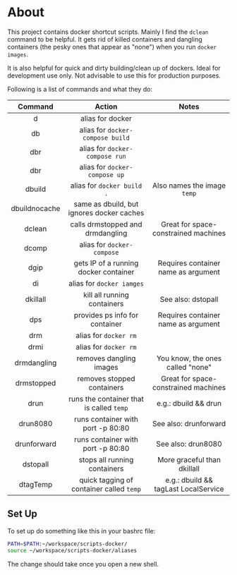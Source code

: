 # About

This project contains docker shortcut scripts. Mainly I find the `dclean` command to be helpful. It gets rid of killed containers and dangling containers (the pesky ones that appear as "none") when you run `docker images`.

It is also helpful for quick and dirty building/clean up of dockers. Ideal for development use only. Not advisable to use this for production purposes.

Following is a list of commands and what they do:

| Command         | Action                                       | Notes                                 |
| :---:           | :---:                                        | :---:                                 |
| d               | alias for docker                             |                                       |
| db              | alias for `docker-compose build`             |                                       |
| dbr             | alias for `docker-compose run`               |                                       |
| dbr             | alias for `docker-compose up`                |                                       |
| dbuild          | alias for `docker build .`                   | Also names the image `temp`           |
| dbuildnocache   | same as dbuild, but ignores docker caches    |                                       |
| dclean          | calls drmstopped and drmdangling             | Great for space-constrained machines  |
| dcomp           | alias for `docker-compose`                   |                                       |
| dgip            | gets IP of a running docker container        | Requires container name as argument   |
| di              | alias for `docker iamges`                    |                                       |
| dkillall        | kill all running containers                  | See also: dstopall                    |
| dps             | provides ps info for container               | Requires container name as argument   |
| drm             | alias for `docker rm`                        |                                       |
| drmi            | alias for `docker rm`                        |                                       |
| drmdangling     | removes dangling images                      | You know, the ones called "none"      |
| drmstopped      | removes stopped containers                   | Great for space-constrained machines  |
| drun            | runs the container that is called `temp`     | e.g.: dbuild && drun                  |
| drun8080        | runs container with port -p 80:80            | See also: drunforward                 |
| drunforward     | runs container with port -p 80:80            | See also: drun8080                    |
| dstopall        | stops all running containers                 | More graceful than dkillall           |
| dtagTemp        | quick tagging of container called `temp`     | e.g.: dbuild && tagLast LocalService  |

## Set Up

To set up do something like this in your bashrc file:

```bash
PATH=$PATH:~/workspace/scripts-docker/
source ~/workspace/scripts-docker/aliases
```

The change should take once you open a new shell.
